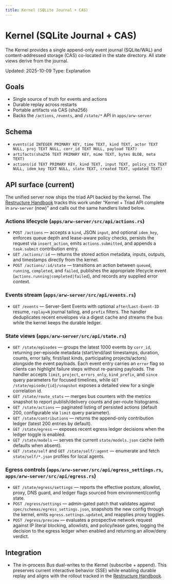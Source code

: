```yaml
---
title: Kernel (SQLite Journal + CAS)
---
```


# Kernel (SQLite Journal + CAS)

The Kernel provides a single append-only event journal (SQLite/WAL) and content-addressed storage (CAS) co-located in the state
directory. All state views derive from the journal.

Updated: 2025-10-09
Type: Explanation

## Goals
- Single source of truth for events and actions
- Durable replay across restarts
- Portable artifacts via CAS (sha256)
- Backs the `/actions`, `/events`, and `/state/*` API in `apps/arw-server`

## Schema
- `events(id INTEGER PRIMARY KEY, time TEXT, kind TEXT, actor TEXT NULL, proj TEXT NULL, corr_id TEXT NULL, payload TEXT)`
- `artifacts(sha256 TEXT PRIMARY KEY, mime TEXT, bytes BLOB, meta TEXT)`
- `actions(id TEXT PRIMARY KEY, kind TEXT, input TEXT, policy_ctx TEXT NULL, idem_key TEXT NULL, state TEXT, created TEXT, updated TEXT)`

## API surface (current)
The unified server now ships the triad API backed by the kernel. The [Restructure Handbook](../RESTRUCTURE.md) tracks this work under “Kernel + Triad API complete in `arw-server` (now)” and calls out the same handlers listed below.

### Actions lifecycle (`apps/arw-server/src/api/actions.rs`)
- `POST /actions` — accepts a `kind`, JSON `input`, and optional `idem_key`, enforces queue depth and lease-aware policy checks, persists the request via `insert_action`, emits `actions.submitted`, and appends a `task.submit` contribution entry.
- `GET /actions/:id` — returns the stored action metadata, inputs, outputs, and timestamps directly from the kernel.
- `POST /actions/:id/state` — transitions an action between `queued`, `running`, `completed`, and `failed`, publishes the appropriate lifecycle event (`actions.running|completed|failed`), and records any supplied error context.

### Events stream (`apps/arw-server/src/api/events.rs`)
- `GET /events` — Server-Sent Events with optional `after`/`Last-Event-ID` resume, `replay=N` journal tailing, and `prefix` filters. The handler deduplicates recent envelopes via a digest cache and streams the bus while the kernel keeps the durable ledger.

### State views (`apps/arw-server/src/api/state.rs`)
- `GET /state/episodes` — groups the latest 1000 events by `corr_id`, returning per-episode metadata (start/end/last timestamps, duration, counts, error tally, first/last kinds, participating projects/actors) alongside the event payloads. Each event entry carries an `error` flag so clients can highlight failure steps without re-parsing payloads. The handler accepts `limit`, `project`, `errors_only`, `kind_prefix`, and `since` query parameters for focused timelines, while `GET /state/episode/{id}/snapshot` exposes a detailed view for a single correlation id.
- `GET /state/route_stats` — merges bus counters with the metrics snapshot to report publish/delivery counts and per-route histograms.
- `GET /state/actions` — paginated listing of persisted actions (default 200, configurable via `limit` query parameter).
- `GET /state/contributions` — returns the append-only contribution ledger (latest 200 entries by default).
- `GET /state/egress` — exposes recent egress ledger decisions when the ledger toggle is enabled.
- `GET /state/models` — serves the current `state/models.json` cache (with defaults when absent).
- `GET /state/self` and `GET /state/self/:agent` — enumerate and fetch `state/self/*.json` profiles for local agents.

### Egress controls (`apps/arw-server/src/api/egress_settings.rs`, `apps/arw-server/src/api/egress.rs`)
- `GET /state/egress/settings` — reports the effective posture, allowlist, proxy, DNS guard, and ledger flags sourced from environment/config state.
- `POST /egress/settings` — admin-gated patch that validates against `spec/schemas/egress_settings.json`, snapshots the new config through the kernel, emits `egress.settings.updated`, and reapplies proxy toggles.
- `POST /egress/preview` — evaluates a prospective network request against IP literal blocking, allowlists, and policy/lease gates, logging the decision to the egress ledger when enabled and returning an allow/deny verdict.

## Integration
- The in-process Bus dual-writes to the Kernel (subscribe + append). This preserves current interactive behavior (SSE) while enabling durable replay and aligns with the rollout tracked in the [Restructure Handbook](../RESTRUCTURE.md).
